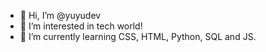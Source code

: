 - 👋 Hi, I’m @yuyudev
- 👀 I’m interested in tech world!
- 🌱 I’m currently learning CSS, HTML, Python, SQL and JS. 

<!---
yuyudev/yuyudev is a ✨ special ✨ repository because its `README.md` (this file) appears on your GitHub profile.
You can click the Preview link to take a look at your changes.
--->
